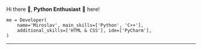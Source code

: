 Hi there 👋, **Python Enthusiast** 🐍 here!  

```
me = Developer(  
    name='Miroslav', main_skills=['Python', 'C++'],  
    additional_skills=['HTML & CSS'], ide=['PyCharm'],  
)
```

---
